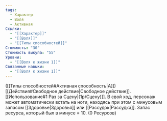 ```yaml
---
tags:
  - Характер
  - Воля
  - Активная
Ссылки:
  - "[[Характер]]"
  - "[[Воля]]"
  - "[[Типы способностей]]"
Стоимость: "30"
Стоимость выкупа: "55"
Уровни:
  - "[[Воля к жизни 1]]"
Связанные навыки:
  - "[[Воля к жизни 1]]"
---
```

([[Типы способностей#Активная способность|А]]) [[Действия#Свободное действие|Свободное действие]]. [[Использование#1 Раз за Сцену|(1р/Сцену)]].  В свой ход, персонаж может автоматически встать на ноги, находясь при этом с минусовым запасом [[Здоровье|Здоровья]] или [[Рассудок|Рассудка]]. Запас ресурса, который был в минусе = 10. (0 Ресурсов)